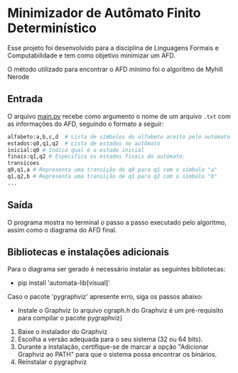 # Minimizador de Autômato Finito Determinístico

Esse projeto foi desenvolvido para a disciplina de Linguagens Formais e Computabilidade e tem como objetivo minimizar um AFD.

O método utilizado para encontrar o AFD mínimo foi o algoritmo de Myhill Nerode

## Entrada

O arquivo [main.py](main.py) recebe como argumento o nome de um arquivo `.txt` com as informações do AFD, seguindo o formato a seguir: 

```bash
alfabeto:a,b,c,d  # Lista de símbolos do alfabeto aceito pelo autômato
estados:q0,q1,q2  # Lista de estados no autômato
inicial:q0 # Indica qual é o estado inicial
finais:q1,q2 # Especifica os estados finais do autômato.
transicoes
q0,q1,a # Representa uma transição de q0 para q1 com o símbolo "a"
q1,q2,b # Representa uma transição de q1 para q2 com o símbolo "b"
... 
`````

## Saída

O programa mostra no terminal o passo a passo executado pelo algoritmo, assim como o diagrama do AFD final.

## Bibliotecas e instalações adicionais

Para o diagrama ser gerado é necessário instalar as seguintes bibliotecas:  
- pip install 'automata-lib[visual]'

Caso o pacote 'pygraphviz' apresente erro, siga os passos abaixo:  
- Instale o Graphviz (o arquivo cgraph.h do Graphviz é um pré-requisito para compilar o pacote pygraphviz)
1. Baixe o instalador do Graphviz
2. Escolha a versão adequada para o seu sistema (32 ou 64 bits).
3. Durante a instalação, certifique-se de marcar a opção "Adicionar Graphviz ao PATH" para que o sistema possa encontrar os binários.
4. Reinstalar o pygraphviz






